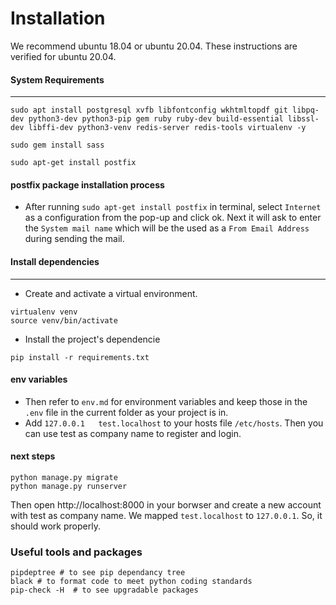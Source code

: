 # Installation
We recommend ubuntu 18.04 or ubuntu 20.04. These instructions are verified for ubuntu 20.04.

#### System Requirements
---

```
sudo apt install postgresql xvfb libfontconfig wkhtmltopdf git libpq-dev python3-dev python3-pip gem ruby ruby-dev build-essential libssl-dev libffi-dev python3-venv redis-server redis-tools virtualenv -y

sudo gem install sass

sudo apt-get install postfix

```

#### postfix package installation process
* After running ```sudo apt-get install postfix``` in terminal, select ```Internet``` as a configuration from the pop-up and click ok. Next it will ask to enter the ```System mail name``` which will be the used as a ```From Email Address``` during sending the mail.

#### Install dependencies
---

* Create and activate a virtual environment.

```
virtualenv venv
source venv/bin/activate
```

* Install the project's dependencie

```
pip install -r requirements.txt
```

#### env variables
* Then refer to `env.md` for environment variables and keep those in the `.env` file in the current folder as your project is in.
* Add ```127.0.0.1   test.localhost``` to your hosts file ```/etc/hosts```. Then you can use test as company name to register and login.

#### next steps
```
python manage.py migrate
python manage.py runserver
```
Then open http://localhost:8000 in your borwser and create a new account with test as company name. We mapped `test.localhost` to `127.0.0.1`. So, it should work properly.



### Useful tools and packages
```
pipdeptree # to see pip dependancy tree
black # to format code to meet python coding standards
pip-check -H  # to see upgradable packages
```
